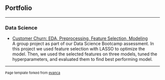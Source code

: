 ## Portfolio

---

### Data Science 

- [Customer Churn: EDA, Preprocessing, Feature Selection, Modeling](https://www.kaggle.com/code/rheezid/eda-preprocessing-feature-selection-modeling)  
A group project as part of our Data Science Bootcamp assessment. In this project we used feature selection with LASSO to optimize the model. Then, we used the selected features on three models, tuned the hyperparameters, and evaluated them to find best performing model. 
<!--<img src="images/dummy_thumbnail.jpg?raw=true"/>-->


---
<p style="font-size:11px">Page template forked from <a href="https://github.com/evanca/quick-portfolio">evanca</a></p>
<!-- Remove above link if you don't want to attibute -->

